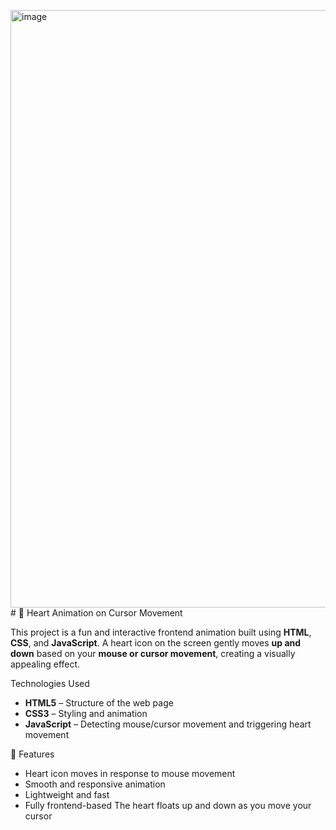 <img width="956" alt="image" src="https://github.com/user-attachments/assets/e0afbd4d-b1c4-406b-b7b2-98cfc3d6a5ac" /> # 💓 Heart Animation on Cursor Movement 

This project is a fun and interactive frontend animation built using **HTML**, **CSS**, and **JavaScript**. A heart icon on the screen gently moves **up and down** based on your **mouse or cursor movement**, creating a visually appealing effect.

 Technologies Used

- **HTML5** – Structure of the web page  
- **CSS3** – Styling and animation  
- **JavaScript** – Detecting mouse/cursor movement and triggering heart movement

 🎯 Features

- Heart icon moves in response to mouse movement
- Smooth and responsive animation
- Lightweight and fast
- Fully frontend-based
The heart floats up and down as you move your cursor
